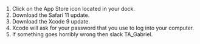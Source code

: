 1. Click on the App Store icon located in your dock.
2. Download the Safari 11 update.
3. Download the Xcode 9 update.
4. Xcode will ask for your password that you use to log into your computer.
5. If something goes horribly wrong then slack TA_Gabriel.
